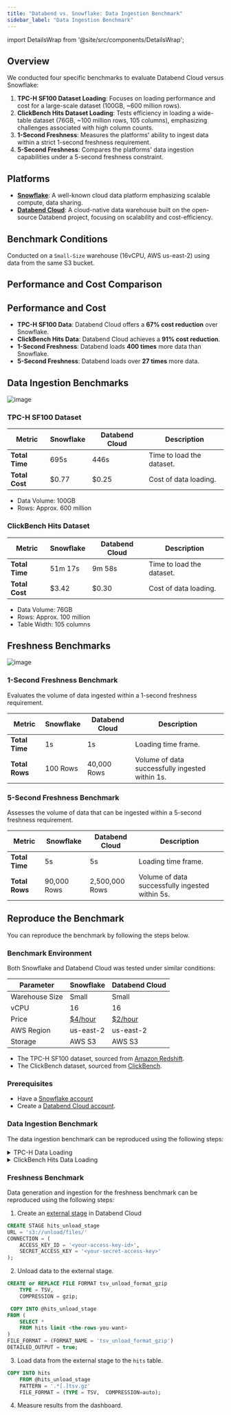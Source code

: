 ```yaml
---
title: "Databend vs. Snowflake: Data Ingestion Benchmark"
sidebar_label: "Data Ingestion Benchmark"
---
```


import DetailsWrap from '@site/src/components/DetailsWrap';

## Overview

We conducted four specific benchmarks to evaluate Databend Cloud versus Snowflake:

1. **TPC-H SF100 Dataset Loading**: Focuses on loading performance and cost for a large-scale dataset (100GB, ~600 million rows).
2. **ClickBench Hits Dataset Loading**: Tests efficiency in loading a wide-table dataset (76GB, ~100 million rows, 105 columns), emphasizing challenges associated with high column counts.
3. **1-Second Freshness**: Measures the platforms' ability to ingest data within a strict 1-second freshness requirement.
4. **5-Second Freshness**: Compares the platforms' data ingestion capabilities under a 5-second freshness constraint.

## Platforms

- **[Snowflake](https://snowflake.com)**: A well-known cloud data platform emphasizing scalable compute, data sharing.
- **[Databend Cloud](https://databend.com)**: A cloud-native data warehouse built on the open-source Databend project, focusing on scalability and cost-efficiency.

## Benchmark Conditions

Conducted on a `Small-Size` warehouse (16vCPU, AWS us-east-2) using data from the same S3 bucket.

## Performance and Cost Comparison

## Performance and Cost

- **TPC-H SF100 Data**: Databend Cloud offers a **67% cost reduction** over Snowflake.
- **ClickBench Hits Data**: Databend Cloud achieves a **91% cost reduction**.
- **1-Second Freshness**: Databend loads **400 times** more data than Snowflake.
- **5-Second Freshness**: Databend loads over **27 times** more data.

## Data Ingestion Benchmarks

![image](https://github.com/databendlabs/databend/assets/172204/c61d7a40-f6fe-4fb9-83e8-06ea9599aeb4)

### TPC-H SF100 Dataset

| Metric         | Snowflake | Databend Cloud | Description               |
| -------------- | --------- | -------------- | ------------------------- |
| **Total Time** | 695s      | 446s           | Time to load the dataset. |
| **Total Cost** | $0.77     | $0.25          | Cost of data loading.     |

- Data Volume: 100GB
- Rows: Approx. 600 million

### ClickBench Hits Dataset

| Metric         | Snowflake | Databend Cloud | Description               |
| -------------- | --------- | -------------- | ------------------------- |
| **Total Time** | 51m 17s   | 9m 58s         | Time to load the dataset. |
| **Total Cost** | $3.42     | $0.30          | Cost of data loading.     |

- Data Volume: 76GB
- Rows: Approx. 100 million
- Table Width: 105 columns

## Freshness Benchmarks

![image](https://github.com/databendlabs/databend/assets/172204/41b04e6a-9027-47bf-a749-49c267a7f9ec)

### 1-Second Freshness Benchmark

Evaluates the volume of data ingested within a 1-second freshness requirement.

| Metric         | Snowflake | Databend Cloud | Description                                     |
| -------------- | --------- | -------------- | ----------------------------------------------- |
| **Total Time** | 1s        | 1s             | Loading time frame.                             |
| **Total Rows** | 100 Rows  | 40,000 Rows    | Volume of data successfully ingested within 1s. |

### 5-Second Freshness Benchmark

Assesses the volume of data that can be ingested within a 5-second freshness requirement.

| Metric         | Snowflake   | Databend Cloud | Description                                     |
| -------------- | ----------- | -------------- | ----------------------------------------------- |
| **Total Time** | 5s          | 5s             | Loading time frame.                             |
| **Total Rows** | 90,000 Rows | 2,500,000 Rows | Volume of data successfully ingested within 5s. |

## Reproduce the Benchmark

You can reproduce the benchmark by following the steps below.

### Benchmark Environment

Both Snowflake and Databend Cloud was tested under similar conditions:

| Parameter      | Snowflake                                                           | Databend Cloud                            |
| -------------- | ------------------------------------------------------------------- | ----------------------------------------- |
| Warehouse Size | Small                                                               | Small                                     |
| vCPU           | 16                                                                  | 16                                        |
| Price          | [$4/hour](https://www.snowflake.com/en/pricing-options/) | [$2/hour](https://www.databend.com/plan/) |
| AWS Region     | us-east-2                                                           | us-east-2                                 |
| Storage        | AWS S3                                                              | AWS S3                                    |

- The TPC-H SF100 dataset, sourced from [Amazon Redshift](https://github.com/awslabs/amazon-redshift-utils/tree/master/src/CloudDataWarehouseBenchmark/Cloud-DWB-Derived-from-TPCH).
- The ClickBench dataset, sourced from [ClickBench](https://github.com/ClickHouse/ClickBench).

### Prerequisites

- Have a [Snowflake account](https://singup.snowflake.com)
- Create a [Databend Cloud account](https://www.databend.com/apply/).

### Data Ingestion Benchmark

The data ingestion benchmark can be reproduced using the following steps:

<DetailsWrap>

<details>
  <summary>TPC-H Data Loading</summary>

1. **Snowflake Data Load**:

   - Log into your [Snowflake account](https://app.snowflake.com/).
   - Create tables corresponding to the TPC-H schema. [SQL Script](https://github.com/databendlabs/wizard/blob/ee9b72a11ac5d977f9a81d17fa34eb47a02ef2ba/benchsb/sql/snow/setup.sql#L1-L92).
   - Use the `COPY INTO` command to load the data from AWS S3. [SQL Script](https://github.com/databendlabs/wizard/blob/ee9b72a11ac5d977f9a81d17fa34eb47a02ef2ba/benchsb/sql/snow/setup.sql#L95-L102).

2. **Databend Cloud Data Load**:
   - Sign in to your [Databend Cloud account](https://app.databend.com).
   - Create the necessary tables as per the TPC-H schema. [SQL Script](https://github.com/databendlabs/wizard/blob/ee9b72a11ac5d977f9a81d17fa34eb47a02ef2ba/benchsb/sql/bend/setup.sql#L1-L92).
   - Utilize a similar method to Snowflake for loading data from AWS S3. [SQL Script](https://github.com/databendlabs/wizard/blob/ee9b72a11ac5d977f9a81d17fa34eb47a02ef2ba/benchsb/sql/bend/setup.sql#L95-L133).

</details>

<details>
  <summary> ClickBench Hits Data Loading</summary>

1. **Snowflake Data Load**:

   - Log into your [Snowflake account](https://app.snowflake.com/).
   - Create tables corresponding to the `hits` schema. [SQL Script](https://gist.github.com/BohuTANG/2a23e5f829a8d180f7388c530526ab21?permalink_comment_id=4991762#file-hits-snowflake-schema).
   - Use the `COPY INTO` command to load the data from AWS S3. [SQL Script](https://gist.github.com/BohuTANG/2a23e5f829a8d180f7388c530526ab21?permalink_comment_id=4991762#gistcomment-4991762).

2. **Databend Cloud Data Load**:
   - Sign in to your [Databend Cloud account](https://app.databend.com).
   - Create the necessary tables as per the `hits` schema. [SQL Script](https://gist.github.com/BohuTANG/ab45d251c533dcf0b1ccd3ea1263b8a0#file-hits-databend-schema).
   - Utilize a similar method to Snowflake for loading data from AWS S3. [SQL Script](https://gist.github.com/BohuTANG/ab45d251c533dcf0b1ccd3ea1263b8a0?permalink_comment_id=4991767#gistcomment-4991767).

</details>

</DetailsWrap>

### Freshness Benchmark

Data generation and ingestion for the freshness benchmark can be reproduced using the following steps:

1. Create an [external stage](https://docs.databend.com/sql/sql-commands/ddl/stage/ddl-create-stage#example-2-create-external-stage-with-aws-access-key) in Databend Cloud

```sql
CREATE STAGE hits_unload_stage
URL = 's3://unload/files/'
CONNECTION = (
    ACCESS_KEY_ID = '<your-access-key-id>',
    SECRET_ACCESS_KEY = '<your-secret-access-key>'
);
```

2. Unload data to the external stage.

```sql
CREATE or REPLACE FILE FORMAT tsv_unload_format_gzip
    TYPE = TSV,
    COMPRESSION = gzip;

 COPY INTO @hits_unload_stage
FROM (
    SELECT *
    FROM hits limit <the-rows-you-want>
)
FILE_FORMAT = (FORMAT_NAME = 'tsv_unload_format_gzip')
DETAILED_OUTPUT = true;
```

3. Load data from the external stage to the `hits` table.

```sql
COPY INTO hits
    FROM @hits_unload_stage
    PATTERN = '.*[.]tsv.gz'
    FILE_FORMAT = (TYPE = TSV,  COMPRESSION=auto);
```

4. Measure results from the dashboard.
